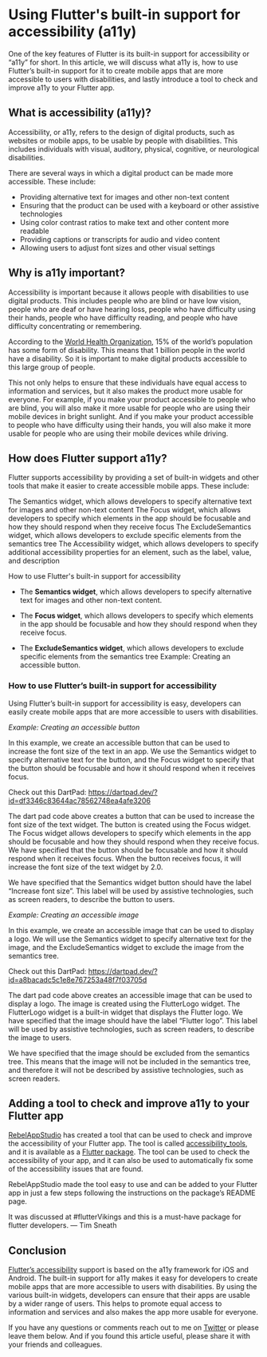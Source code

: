 # Using Flutter's built-in support for accessibility (a11y)

One of the key features of Flutter is its built-in support for accessibility or “a11y” for short. In this article, we will discuss what a11y is, how to use Flutter’s built-in support for it to create mobile apps that are more accessible to users with disabilities, and lastly introduce a tool to check and improve a11y to your Flutter app.

## What is accessibility (a11y)?

Accessibility, or a11y, refers to the design of digital products, such as websites or mobile apps, to be usable by people with disabilities. This includes individuals with visual, auditory, physical, cognitive, or neurological disabilities.

There are several ways in which a digital product can be made more accessible. These include:

- Providing alternative text for images and other non-text content
- Ensuring that the product can be used with a keyboard or other assistive technologies
- Using color contrast ratios to make text and other content more readable
- Providing captions or transcripts for audio and video content
- Allowing users to adjust font sizes and other visual settings

## Why is a11y important?

Accessibility is important because it allows people with disabilities to use digital products. This includes people who are blind or have low vision, people who are deaf or have hearing loss, people who have difficulty using their hands, people who have difficulty reading, and people who have difficulty concentrating or remembering.

According to the [World Health Organization](https://www.who.int/teams/noncommunicable-diseases/sensory-functions-disability-and-rehabilitation/world-report-on-disability), 15% of the world’s population has some form of disability. This means that 1 billion people in the world have a disability. So it is important to make digital products accessible to this large group of people.

This not only helps to ensure that these individuals have equal access to information and services, but it also makes the product more usable for everyone. For example, if you make your product accessible to people who are blind, you will also make it more usable for people who are using their mobile devices in bright sunlight. And if you make your product accessible to people who have difficulty using their hands, you will also make it more usable for people who are using their mobile devices while driving.

## How does Flutter support a11y?

Flutter supports accessibility by providing a set of built-in widgets and other tools that make it easier to create accessible mobile apps. These include:

The Semantics widget, which allows developers to specify alternative text for images and other non-text content
The Focus widget, which allows developers to specify which elements in the app should be focusable and how they should respond when they receive focus
The ExcludeSemantics widget, which allows developers to exclude specific elements from the semantics tree
The Accessibility widget, which allows developers to specify additional accessibility properties for an element, such as the label, value, and description

How to use Flutter's built-in support for accessibility

- The **Semantics widget**, which allows developers to specify alternative text for images and other non-text content.

- The **Focus widget**, which allows developers to specify which elements in the app should be focusable and how they should respond when they receive focus.

- The **ExcludeSemantics widget**, which allows developers to exclude specific elements from the semantics tree
  Example: Creating an accessible button.

### How to use Flutter’s built-in support for accessibility

Using Flutter’s built-in support for accessibility is easy, developers can easily create mobile apps that are more accessible to users with disabilities.

_Example: Creating an accessible button_

In this example, we create an accessible button that can be used to increase the font size of the text in an app. We use the Semantics widget to specify alternative text for the button, and the Focus widget to specify that the button should be focusable and how it should respond when it receives focus.

Check out this DartPad: https://dartpad.dev/?id=df3346c83644ac78562748ea4afe3206

The dart pad code above creates a button that can be used to increase the font size of the text widget. The button is created using the Focus widget. The Focus widget allows developers to specify which elements in the app should be focusable and how they should respond when they receive focus. We have specified that the button should be focusable and how it should respond when it receives focus. When the button receives focus, it will increase the font size of the text widget by 2.0.

We have specified that the Semantics widget button should have the label “Increase font size”. This label will be used by assistive technologies, such as screen readers, to describe the button to users.

_Example: Creating an accessible image_

In this example, we create an accessible image that can be used to display a logo. We will use the Semantics widget to specify alternative text for the image, and the ExcludeSemantics widget to exclude the image from the semantics tree.

Check out this DartPad: https://dartpad.dev/?id=a8bacadc5c1e8e767253a48f7f03705d

The dart pad code above creates an accessible image that can be used to display a logo. The image is created using the FlutterLogo widget. The FlutterLogo widget is a built-in widget that displays the Flutter logo. We have specified that the image should have the label “Flutter logo”. This label will be used by assistive technologies, such as screen readers, to describe the image to users.

We have specified that the image should be excluded from the semantics tree. This means that the image will not be included in the semantics tree, and therefore it will not be described by assistive technologies, such as screen readers.

## Adding a tool to check and improve a11y to your Flutter app

[RebelAppStudio](https://rebelappstudio.com/) has created a tool that can be used to check and improve the accessibility of your Flutter app. The tool is called [accessibility_tools](https://pub.dev/packages/accessibility_tools), and it is available as a [Flutter package](https://twitter.com/RebelAppStudio/status/1605938025426452480). The tool can be used to check the accessibility of your app, and it can also be used to automatically fix some of the accessibility issues that are found.

RebelAppStudio made the tool easy to use and can be added to your Flutter app in just a few steps following the instructions on the package’s README page.

It was discussed at #flutterVikings and this is a must-have package for flutter developers. — Tim Sneath

## Conclusion

[Flutter’s accessibility](https://docs.flutter.dev/development/accessibility-and-localization/accessibility) support is based on the a11y framework for iOS and Android. The built-in support for a11y makes it easy for developers to create mobile apps that are more accessible to users with disabilities. By using the various built-in widgets, developers can ensure that their apps are usable by a wider range of users. This helps to promote equal access to information and services and also makes the app more usable for everyone.

If you have any questions or comments reach out to me on [Twitter](https://twitter.com/AdarikuIsaac) or please leave them below. And if you found this article useful, please share it with your friends and colleagues.
